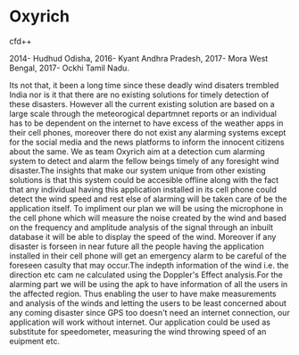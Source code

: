 # Oxyrich
cfd++

2014- Hudhud Odisha,
2016- Kyant Andhra Pradesh,
2017- Mora West Bengal,
2017- Ockhi Tamil Nadu.

Its not that, it been a long time since these deadly wind disaters trembled India nor is it that there are no existing solutions for timely detection of these disasters.
However all the current existing solution are based on a large scale through the meteorogical departmnet reports or an individual has to be dependent on the internet to have excess of the weather apps in their cell phones, moreover there do not exist any alarming systems except for the social media and the news platforms to inform the innocent citizens about the same.
We as team Oxyrich aim at a detection cum alarming system to detect and alarm the fellow beings timely of any foresight wind disaster.The insights that make our system unique from other existing solutions is that this system could be accesible offline along with the fact that any individual having this application installed in its cell phone could detect the wind speed and rest else of alarming will be taken care of be the application itself.
To impliment our plan we will be using the microphone in the cell phone which will measure the noise created by the wind and based on the frequency and amplitude analysis of the signal through an inbuilt database it will be able to display the speed of the wind.
Moreover if any disaster is forseen in near future all the people having the application installed in their cell phone will get an emergency alarm to be careful of the foreseen casulty that may occur.The indepth information of the wind i.e. the direction etc cam ne calculated using the Doppler's Effect analysis.For the alarming part we will be using the apk to have information of all the users in the affected region.
Thus enabling the user to have make measurements and analysis of the winds and letting the users to be least concerned about any coming disaster since GPS too doesn't need an internet connection, our application will work without internet.
Our application could be used as substitute for speedometer, measuring the wind throwing speed of an euipment etc.
